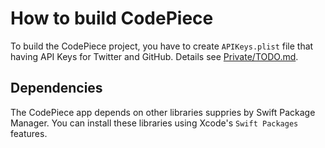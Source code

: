 # How to build CodePiece

To build the CodePiece project, you have to create `APIKeys.plist` file that having API Keys for Twitter and GitHub. Details see [Private/TODO.md](Private/TODO.md).

## Dependencies

The CodePiece app depends on other libraries suppries by Swift Package Manager. 
You can install these libraries using Xcode's `Swift Packages` features.